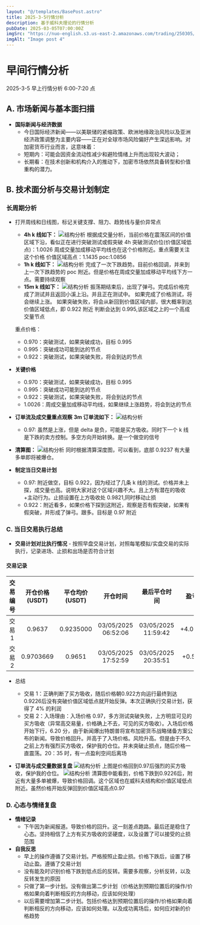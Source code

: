 ```yaml
---
layout: "@/templates/BasePost.astro"
title: 2025-3-5行情分析
description: 基于威科夫理论的行情分析
pubDate: 2025-03-05T07:00:00Z
imgSrc: "https://nuo-english.s3.us-east-2.amazonaws.com/trading/250305/tradingview4h.jpg"
imgAlt: "Image post 4"
---
```


# 早间行情分析

2025-3-5 早上行情分析 6:00-7:20 点

## A. 市场新闻与基本面扫描

- **国际新闻与经济数据**
  - 今日国际经济新闻——以美联储的紧缩政策、欧洲地缘政治风险以及亚洲经济政策调整为主要内容——正在对全球市场风险偏好产生深远影响。对加密货币行业而言，这意味着：
  - 短期内：可能会因资金流动性减少和避险情绪上升而出现较大波动；
  - 长期看：在技术创新和机构介入的推动下，加密市场依然具备转型和价值重构的潜力。

## B. 技术面分析与交易计划制定

### 长周期分析

- 打开周线和日线图，标记关键支撑、阻力、趋势线与量价异常点

  - **4h k 线如下：**
    ![结构分析](https://nuo-english.s3.us-east-2.amazonaws.com/trading/250305/tradingview4h.jpg)
    根据成交量分析，当前价格在震荡区间的价值区域下沿，看似正在进行突破测试或假突破
    4h 突破测试价位(价值区域低点)：1.0026
    周成交量加成移动平均线也在这个价格附近。重点需要关注这个价格
    价值区域高点：1.1435
    poc:1.0856
  - **1h k 线如下：**
    ![结构分析](https://nuo-english.s3.us-east-2.amazonaws.com/trading/250305/tradingview1h.jpg)
    完成了一次下跌趋势。目前价格回调，并来到上一次下跌趋势的 poc 附近。但是价格在周成交量加成移动平均线下方一点。需要持续观察
  - **15m k 线如下：**
    ![结构分析](https://nuo-english.s3.us-east-2.amazonaws.com/trading/250305/tradingview15m.jpg)
    振荡期结束后，出现了弹弓。完成后价格完成了测试并且返回小溪上沿。并且正在测试中。
    如果完成了价格测试，将会继续上涨。
    如果突破失败，将会从新回到价值区域内部，很大概率到达价值区域低点，即 0.922 附近
    判断会达到 0.995,该区域之上的一个高成交量节点

  重点价格：

  - 0.970：突破测试，如果突破成功，目标 0.995
  - 0.995：突破成功可能到达的节点
  - 0.922：突破测试，如果突破失败，将会到达的节点

- **关键价格**

  - 0.970：突破测试，如果突破成功，目标 0.995
  - 0.995：突破成功可能到达的节点
  - 0.922：突破测试，如果突破失败，将会到达的节点
  - 1.0026：周成交量加成移动平均线，如果继续上涨趋势，将会到达的节点

- **订单流及成交量重点观察**
  **3m 订单流如下：**
  ![结构分析](https://nuo-english.s3.us-east-2.amazonaws.com/trading/250305/tradinglite3m.jpg)

  - 0.97: 虽然是上涨，但是 delta 是负，可能是买方吸收。同时下一个 k 线是下跌的卖方控制。多空方向开始转换。是一个做空的信号

- **清算图：**
  ![结构分析](https://nuo-english.s3.us-east-2.amazonaws.com/trading/250305/hyblock.jpg)
  同时根据清算深度图，可以看到，底部 0.9237 有大量多单即将被爆仓。

- **制定当日交易计划**
  - 0.97: 附近做空，目标 0.922，因为经过了几条 k 线的测试。价格并未上探，成交量也高。说明大家对这个区域兴趣不大。且上方有潜在的吸收+主动行为。止损设置在上方吸收处 0.9821,同时移动止损
  - 0.922：附近看多，如果价格下探到这附近，观察是否有假突破，如果有假突破，并形成了弹弓。跟多。目标是 0.97 附近

### C. 当日交易执行总结

- **交易计划对比执行情况** - 按照早盘交易计划，对照每笔模拟/实盘交易的实际执行，记录进场、止损和出场是否符合计划

#### 交易记录

| 交易编号 | 开仓价格 (USDT) | 平仓均价 (USDT) |      开仓时间       |    最后平仓时间     |  盈亏  | 方向 |
| :------: | :-------------: | :-------------: | :-----------------: | :-----------------: | :----: | :--: |
|  交易 1  |     0.9637      |    0.9235000    | 03/05/2025 06:52:06 | 03/05/2025 11:59:42 | +4.00% |  空  |
|  交易 2  |    0.9703669    |     0.9651      | 03/05/2025 17:52:59 | 03/05/2025 20:35:51 |  +0.5%  |  空  |

- 总结

  - 交易 1：正确判断了买方吸收，随后价格朝0.922方向运行最终到达0.9226后没有突破价值区域低点就开始反弹。本次正确执行交易计划，获得了 4% 的利润
  - 交易 2：入场理由：入场价格 0.97，多方测试突破失败，上方明显可见的买方吸收（异常高交易量，价格确上不去，可见的买方吸收）。入场后价格开始下行，6.20 分，由于新闻爆出特朗普将宣布加密货币战略储备方案公布的新闻。导致价格回升。并高于了入场价格。风险升高。但是由于不久之前上方有强烈买方吸收，保护我的仓位。并未突破止损点，随后价格一直震荡。20：35 时，有一点盈利空间后离场

- **订单流与成交量数据复盘**
    ![结构分析](https://nuo-english.s3.us-east-2.amazonaws.com/trading/250305/tradinglite3m-night.jpg)
    上图是价格回到0.97后强烈的买方吸收，保护我的仓位。
    ![结构分析](https://nuo-english.s3.us-east-2.amazonaws.com/trading/250305/hyblock-night.jpg)
    清算图中能看到，价格下跌到0.9226后，附近有大量多单被爆，导致价格回调。这个区域也在威科夫结构和价值区域低点附近。虽然价格开始反弹回到价值区域高点0.97

### D. 心态与情绪复盘

- **情绪记录**
  - 下午因为新闻报道。导致价格的回升。这一刻差点跑路。最后还是稳住了心态。坚持相信了上方有买方吸收的坚硬度，以及设置了可以接受的止损范围
- **自我反思**
  - 早上的操作遵循了交易计划。严格按照止盈止损。价格下跌后，设置了移动止盈。遵循了交易计划
  - 没有能及时识别价格下跌到低点后的反转。需要多观察，分析反转，以及反转发生的原因
  - 只做了第一步计划。没有做出第二步计划（价格达到预期位置后的操作/价格如果向着判断相反的方向移动，应该如何处理）
  - 以后需要增加第二步计划。包括价格达到预期位置后的操作/价格如果向着判断相反的方向移动，应该如何处理。以及成功离场后，如何应对新的价格趋势